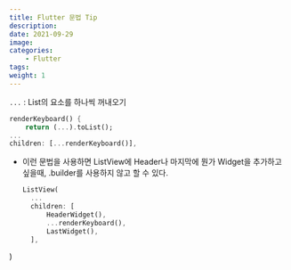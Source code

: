 ```yaml
---
title: Flutter 문법 Tip
description: 
date: 2021-09-29
image: 
categories:
    - Flutter
tags:
weight: 1
---
```


`...` : List의 요소를 하나씩 꺼내오기

```dart
renderKeyboard() {
	return (...).toList();
...
children: [...renderKeyboard()],
```

- 이런 문법을 사용하면 ListView에 Header나 마지막에 뭔가 Widget을 추가하고 싶을때, .builder를 사용하지 않고 할 수 있다.
  ```dart
  ListView(
	...
	children: [
		HeaderWidget(),
		...renderKeyboard(),
		LastWidget(),
	],
)
  ```